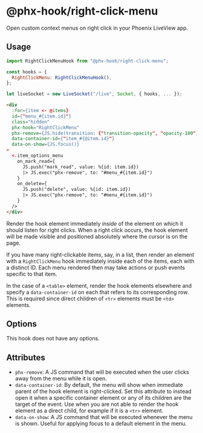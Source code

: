 # @phx-hook/right-click-menu

Open custom context menus on right click in your Phoenix LiveView app.

## Usage

```js
import RightClickMenuHook from "@phx-hook/right-click-menu";

const hooks = {
  RightClickMenu: RightClickMenuHook(),
};

let liveSocket = new LiveSocket("/live", Socket, { hooks, ... });
```

```html
<div
  :for={item <- @items}
  id={"menu_#{item.id}"}
  class="hidden"
  phx-hook="RightClickMenu"
  phx-remove={JS.hide(transition: {"transition-opacity", "opacity-100", "opacity-0"})}
  data-container-id={"item_#{@item.id}"}
  data-on-show={JS.focus()}
>
  <.item_options_menu
    on_mark_read={
      JS.push("mark_read", value: %{id: item.id})
      |> JS.exec("phx-remove", to: "#menu_#{item.id}")
    }
    on_delete={
      JS.push("delete", value: %{id: item.id})
      |> JS.exec("phx-remove", to: "#menu_#{item.id}")
    }
  />
</div>
```

Render the hook element immediately *inside* of the element on which it should listen for right clicks. When a right click occurs, the hook element will be made visible and positioned absolutely where the cursor is on the page.

If you have many right-clickable items, say, in a list, then render an element with a `RightClickMenu` hook immediately inside each of the items, each with a distinct ID. Each menu rendered then may take actions or push events specific to that item.

In the case of a `<table>` element, render the hook elements elsewhere and specify a `data-container-id` on each that refers to its corresponding row. This is required since direct children of `<tr>` elements must be `<td>` elements.

## Options

This hook does not have any options.

## Attributes

* `phx-remove`: A JS command that will be executed when the user clicks away from the menu while it is open.
* `data-container-id`: By default, the menu will show when immediate parent of the hook element is right-clicked. Set this attribute to instead open it when a specific container element or any of its children are the target of the event. Use when you are not able to render the hook element as a direct child, for example if it is a `<tr>` element.
* `data-on-show`: A JS command that will be executed whenever the menu is shown. Useful for applying focus to a default element in the menu.
